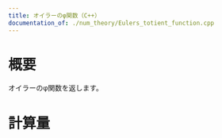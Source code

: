 ```yaml
---
title: オイラーのφ関数（C++）
documentation_of: ./num_theory/Eulers_totient_function.cpp
---
```


# 概要
オイラーのφ関数を返します。

# 計算量
